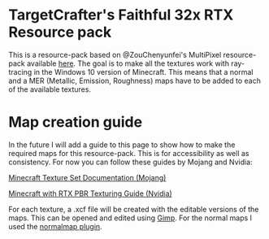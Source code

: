 # TargetCrafter's Faithful 32x RTX Resource pack

This is a resource-pack based on @ZouChenyunfei's MultiPixel resource-pack available [here](https://mcpedl.com/multipixel-texture-pack/). The goal is to make all the textures work with ray-tracing in the Windows 10 version of Minecraft. This means that a normal and a MER (Metallic, Emission, Roughness) maps have to be added to each of the available textures.

# Map creation guide
In the future I will add a guide to this page to show how to make the required maps for this resource-pack. This is for accessibility as well as consistency.
For now you can follow these guides by Mojang and Nvidia:

[Minecraft Texture Set Documentation (Mojang)](https://help.minecraft.net/hc/en-us/articles/360051308931-Minecraft-Texture-Set-Documentation)

[Minecraft with RTX PBR Texturing Guide (Nvidia)](https://www.nvidia.com/en-us/geforce/guides/minecraft-rtx-texturing-guide/)

For each texture, a .xcf file will be created with the editable versions of the maps. This can be opened and edited using [Gimp](https://www.gimp.org/downloads/). For the normal maps I used the [normalmap plugin](https://code.google.com/archive/p/gimp-normalmap/).
